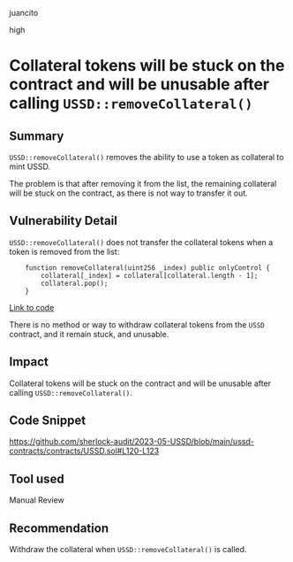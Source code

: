 juancito

high

# Collateral tokens will be stuck on the contract and will be unusable after calling `USSD::removeCollateral()`

## Summary

`USSD::removeCollateral()` removes the ability to use a token as collateral to mint USSD.

The problem is that after removing it from the list, the remaining collateral will be stuck on the contract, as there is not way to transfer it out.

## Vulnerability Detail

`USSD::removeCollateral()` does not transfer the collateral tokens when a token is removed from the list:

```solidity
    function removeCollateral(uint256 _index) public onlyControl {
        collateral[_index] = collateral[collateral.length - 1];
        collateral.pop();
    }
```

[Link to code](https://github.com/sherlock-audit/2023-05-USSD/blob/main/ussd-contracts/contracts/USSD.sol#L120-L123)

There is no method or way to withdraw collateral tokens from the `USSD` contract, and it remain stuck, and unusable.

## Impact

Collateral tokens will be stuck on the contract and will be unusable after calling `USSD::removeCollateral()`.

## Code Snippet

https://github.com/sherlock-audit/2023-05-USSD/blob/main/ussd-contracts/contracts/USSD.sol#L120-L123

## Tool used

Manual Review

## Recommendation

Withdraw the collateral when `USSD::removeCollateral()` is called.